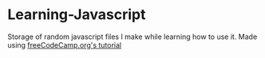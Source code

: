 # Learning-Javascript
Storage of random javascript files I make while learning how to use it.
Made using [freeCodeCamp.org's tutorial](https://www.youtube.com/watch?v=PkZNo7MFNFg)
